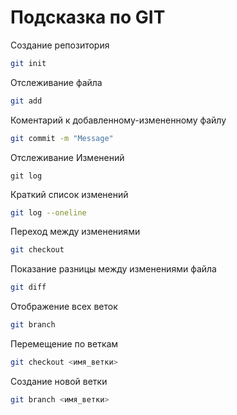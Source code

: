 # Подсказка по GIT

Создание репозитория
```sh
git init
```

Отслеживание файла
```sh
git add
```

Коментарий к добавленному-измененному файлу
```sh
git commit -m "Message"
```

Отслеживание Изменений
```sg
git log
```

Краткий список изменений
```sh
git log --oneline
```

Переход между изменениями
```sh
git checkout
```

Показание разницы между изменениями файла
```sh
git diff
```

Отображение всех веток
```sh
git branch
```

Перемещение по веткам
```sh
git checkout <имя_ветки>
```

Создание новой ветки
```sh
git branch <имя_ветки>
```